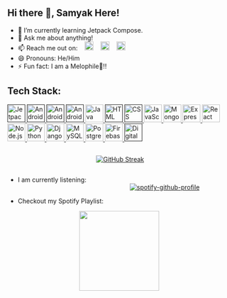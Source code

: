 
## Hi there 👋, Samyak Here!

<!--
**samyakj2307/samyakj2307** is a ✨ _special_ ✨ repository because its `README.md` (this file) appears on your GitHub profile.
-->

- 🌱 I’m currently learning Jetpack Compose.
- 💬 Ask me about anything!
- 📫 Reach me out on: &nbsp; &nbsp;[<img src="https://github.com/get-icon/geticon/raw/master/icons/google-gmail.svg" alt="Gmail" width="20px" height="20px">](mailto:jainsamyak2300@gmail.com)
  &nbsp; &nbsp;[<img src="https://github.com/get-icon/geticon/raw/master/icons/linkedin-icon.svg" alt="LinkedIn" width="20px" height="20px">](https://www.linkedin.com/in/samyakj2307/)
  &nbsp; &nbsp;[<img src="https://github.com/get-icon/geticon/raw/master/icons/instagram-icon.svg" alt="Instagram" width="20px" height="20px">](https://www.instagram.com/samyakj2307/)
- 😄 Pronouns: He/Him
- ⚡ Fun fact: I am a Melophile🎵!!

## Tech Stack:

<a href="" title="Jetpack Compose">
<img src="https://3.bp.blogspot.com/-VVp3WvJvl84/X0Vu6EjYqDI/AAAAAAAAPjU/ZOMKiUlgfg8ok8DY8Hc-ocOvGdB0z86AgCLcBGAsYHQ/s1600/jetpack%2Bcompose%2Bicon_RGB.png" alt="Jetpack Compose" width="40px" height="40px">
</a>
<a href="" title="Android">
<img src="https://github.com/get-icon/geticon/raw/master/icons/android-icon.svg" alt="Android" width="40px" height="40px">
</a>

<a href="" title="Android Studio">
<img src="https://developer.android.com/studio/images/studio-icon-preview.svg" alt="Android" width="40px" height="40px">
</a>

<a href="" title="Kotlin">
<img src="https://github.com/get-icon/geticon/raw/master/icons/kotlin.svg" alt="Android" width="40px" height="40px">
</a>
<a href="https://www.java.com/" title="Java">
<img src="https://github.com/get-icon/geticon/raw/master/icons/java.svg" alt="Java" width="40px" height="40px">
</a>
<a href="" title="HTML">
<img src="https://github.com/get-icon/geticon/raw/master/icons/html-5.svg" alt="HTML" width="40px" height="40px">
</a>
<a href="" title="CSS">
<img src="https://github.com/get-icon/geticon/raw/master/icons/css-3.svg" alt="CSS" width="40px" height="40px">
</a>
<a href="https://developer.mozilla.org/en-US/docs/Web/JavaScript" title="JavaScript">
<img src="https://github.com/get-icon/geticon/raw/master/icons/javascript.svg" alt="JavaScript" width="40px" height="40px">
</a>
<a href="https://www.mongodb.org/" title="MongoDB">
<img src="https://github.com/get-icon/geticon/raw/master/icons/mongodb-icon.svg" alt="MongoDB" width="40px" height="40px">
</a>
<a href="https://expressjs.com/" title="Express">
<img src="https://github.com/get-icon/geticon/raw/master/icons/express.svg" alt="Express" width="40px" height="40px">
</a>
<a href="https://reactjs.org/" title="React">
<img src="https://github.com/get-icon/geticon/raw/master/icons/react.svg" alt="React" width="40px" height="40px">
</a>
<a href="https://nodejs.org/" title="Node.js">
<img src="https://github.com/get-icon/geticon/raw/master/icons/nodejs-icon.svg" alt="Node.js" width="40px" height="40px">
</a>

<a href="https://www.python.org/" title="Python">
<img src="https://github.com/get-icon/geticon/raw/master/icons/python.svg" alt="Python" width="40px" height="40px">
</a>
<a href="https://www.djangoproject.com/" title="Django">
<img src="https://github.com/get-icon/geticon/raw/master/icons/django.svg" alt="Django" width="40px" height="40px">
</a>

<a href="https://dev.mysql.com/" title="MySQL">
<img src="https://github.com/get-icon/geticon/raw/master/icons/mysql.svg" alt="MySQL" width="40px" height="40px">
</a>
<a href="https://www.postgresql.org/" title="PostgreSQL">
<img src="https://github.com/get-icon/geticon/raw/master/icons/postgresql.svg" alt="PostgreSQL" width="40px" height="40px">
</a>
<a href="https://www.firebase.com/" title="Firebase">
<img src="https://github.com/get-icon/geticon/raw/master/icons/firebase.svg" alt="Firebase" width="40px" height="40px">
</a>

<a href="" title="Digital Ocean">
<img src="https://github.com/get-icon/geticon/raw/master/icons/digital-ocean.svg" alt="Digital Ocean" width="40px" height="40px">
</a>

##
###
<p  align="center" text-align="center">
 
  &emsp;&emsp;&emsp;&emsp;&emsp;&emsp;  &emsp;&emsp;&emsp;&emsp;&emsp;&emsp;&emsp;&emsp;[![GitHub Streak](https://github-readme-streak-stats.herokuapp.com/?user=samyakj2307&theme=blue-green)](https://git.io/streak-stats)


<!-- <img src="https://github-readme-stats.vercel.app/api?username=samyakj2307&&show_icons=true&title_color=ffffff&icon_color=bb2acf&text_color=daf7dc&bg_color=151515"> -->
</p>

##
- I am currently listening:</br>
  &emsp;&emsp;&emsp;&emsp;&emsp;&emsp;&emsp;&emsp;&emsp;&emsp;&emsp;&emsp;&emsp;&emsp;&emsp;&emsp;&emsp;&emsp;[![spotify-github-profile](https://spotify-github-profile.vercel.app/api/view?uid=4ndhz826rz40i0x3t1ze7xqcy&cover_image=true&theme=novatorem)](https://spotify-github-profile.vercel.app/api/view?uid=4ndhz826rz40i0x3t1ze7xqcy&redirect=true)

- Checkout my Spotify Playlist:
<p  align="center">
<a href="https://open.spotify.com/playlist/6dwwdSvXkyImjxCONSW8Lv"><img src="https://i.scdn.co/image/ab67706c0000bebbead337e81e085491316993fc" width="180px" height="180px">
</a>
</p>

##
